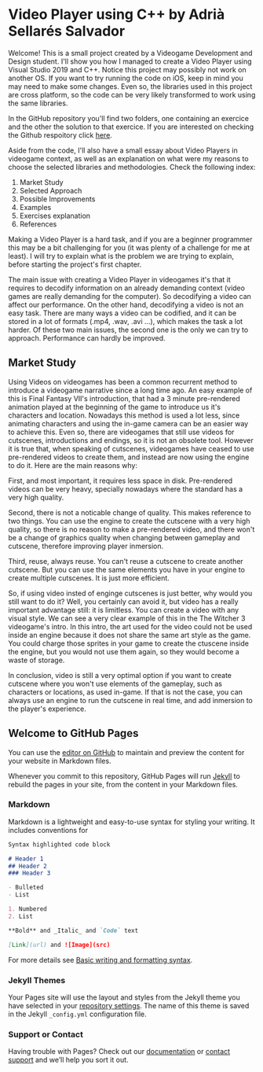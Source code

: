 # Video Player using C++ by Adrià Sellarés Salvador

Welcome! This is a small project created by a Videogame Development and Design student. I'll show you how I managed to create a Video Player using Visual Studio 2019 and C++. Notice this project may possibly not work on another OS. If you want to try running the code on iOS, keep in mind you may need to make some changes. Even so, the libraries used in this project are cross platform, so the code can be very likely transformed to work using the same libraries.

In the GitHub repository you'll find two folders, one containing an exercice and the other the solution to that exercice. If you are interested on checking the Github respoitory click [here](https://github.com/AdriaSeSa/VideoPlayerCpp).

Aside from the code, I'll also have a small essay about Video Players in videogame context, as well as an explanation on what were my reasons to choose the selected libraries and methodologies. Check the following index:

1. Market Study
2. Selected Approach
3. Possible Improvements
4. Examples
5. Exercises explanation
6. References

Making a Video Player is a hard task, and if you are a beginner programmer this may be a bit challenging for you (it was plenty of a challenge for me at least). I will try to explain what is the problem we are trying to explain, before starting the project's first chapter.

The main issue with creating a Video Player in videogames it's that it requires to decodify information on an already demanding context (video games are really demanding for the computer). So decodifying a video can affect our performance. On the other hand, decodifying a video is not an easy task. There are many ways a video can be codified, and it can be stored in a lot of formats (.mp4, .wav, .avi ...), which makes the task a lot harder. 
Of these two main issues, the second one is the only we can try to approach. Performance can hardly be improved.

## Market Study

Using Videos on videogames has been a common recurrent method to introduce a videogame narrative since a long time ago. An easy example of this is Final Fantasy VII's introduction, that had a 3 minute pre-rendered animation played at the beginning of the game to introduce us it's characters and location. Nowadays this method is used a lot less, since animating characters and using the in-game camera can be an easier way to achieve this. Even so, there are videogames that still use videos for cutscenes, introductions and endings, so it is not an obsolete tool. However it is true that, when speaking of cutscenes, videogames have ceased to use pre-rendered videos to create them, and instead are now using the engine to do it. Here are the main reasons why:

First, and most important, it requires less space in disk. Pre-rendered videos can be very heavy, specially nowadays where the standard has a very high quality.

Second, there is not a noticable change of quality. This makes reference to two things. You can use the engine to create the cutscene with a very high quality, so there is no reason to make a pre-rendered video, and there won't be a change of graphics quality when changing between gameplay and cutscene, therefore improving player inmersion.

Third, reuse, always reuse. You can't reuse a cutscene to create another cutscene. But you can use the same elements you have in your engine to create multiple cutscenes. It is just more efficient.

So, if using video insted of enginge cutscenes is just better, why would you still want to do it? Well, you certainly can avoid it, but video has a really important advantage still: it is limitless. You can create a video with any visual style. We can see a very clear example of this in the The Witcher 3 videogame's intro. In this intro, the art used for the video could not be used inside an engine because it does not share the same art style as the game. You could charge those sprites in your game to create the ctuscene inside the engine, but you would not use them again, so they would become a waste of storage. 

In conclusion, video is still a very optimal option if you want to create cutscene where you won't use elements of the gameplay, such as characters or locations, as used in-game. If that is not the case, you can always use an engine to run the cutscene in real time, and add inmersion to the player's experience.





## Welcome to GitHub Pages

You can use the [editor on GitHub](https://github.com/AdriaSeSa/VideoPlayerCpp/edit/gh-pages/index.md) to maintain and preview the content for your website in Markdown files.

Whenever you commit to this repository, GitHub Pages will run [Jekyll](https://jekyllrb.com/) to rebuild the pages in your site, from the content in your Markdown files.

### Markdown

Markdown is a lightweight and easy-to-use syntax for styling your writing. It includes conventions for

```markdown
Syntax highlighted code block

# Header 1
## Header 2
### Header 3

- Bulleted
- List

1. Numbered
2. List

**Bold** and _Italic_ and `Code` text

[Link](url) and ![Image](src)
```

For more details see [Basic writing and formatting syntax](https://docs.github.com/en/github/writing-on-github/getting-started-with-writing-and-formatting-on-github/basic-writing-and-formatting-syntax).

### Jekyll Themes

Your Pages site will use the layout and styles from the Jekyll theme you have selected in your [repository settings](https://github.com/AdriaSeSa/VideoPlayerCpp/settings/pages). The name of this theme is saved in the Jekyll `_config.yml` configuration file.

### Support or Contact

Having trouble with Pages? Check out our [documentation](https://docs.github.com/categories/github-pages-basics/) or [contact support](https://support.github.com/contact) and we’ll help you sort it out.
